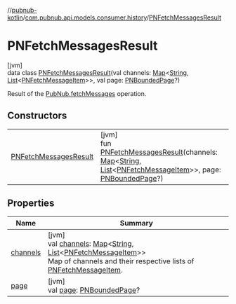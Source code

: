 //[pubnub-kotlin](../../../index.md)/[com.pubnub.api.models.consumer.history](../index.md)/[PNFetchMessagesResult](index.md)

# PNFetchMessagesResult

[jvm]\
data class [PNFetchMessagesResult](index.md)(val channels: [Map](https://kotlinlang.org/api/latest/jvm/stdlib/kotlin.collections/-map/index.html)&lt;[String](https://kotlinlang.org/api/latest/jvm/stdlib/kotlin/-string/index.html), [List](https://kotlinlang.org/api/latest/jvm/stdlib/kotlin.collections/-list/index.html)&lt;[PNFetchMessageItem](../-p-n-fetch-message-item/index.md)&gt;&gt;, val page: [PNBoundedPage](../../com.pubnub.api.models.consumer/-p-n-bounded-page/index.md)?)

Result of the [PubNub.fetchMessages](../../com.pubnub.api/-pub-nub/fetch-messages.md) operation.

## Constructors

| | |
|---|---|
| [PNFetchMessagesResult](-p-n-fetch-messages-result.md) | [jvm]<br>fun [PNFetchMessagesResult](-p-n-fetch-messages-result.md)(channels: [Map](https://kotlinlang.org/api/latest/jvm/stdlib/kotlin.collections/-map/index.html)&lt;[String](https://kotlinlang.org/api/latest/jvm/stdlib/kotlin/-string/index.html), [List](https://kotlinlang.org/api/latest/jvm/stdlib/kotlin.collections/-list/index.html)&lt;[PNFetchMessageItem](../-p-n-fetch-message-item/index.md)&gt;&gt;, page: [PNBoundedPage](../../com.pubnub.api.models.consumer/-p-n-bounded-page/index.md)?) |

## Properties

| Name | Summary |
|---|---|
| [channels](channels.md) | [jvm]<br>val [channels](channels.md): [Map](https://kotlinlang.org/api/latest/jvm/stdlib/kotlin.collections/-map/index.html)&lt;[String](https://kotlinlang.org/api/latest/jvm/stdlib/kotlin/-string/index.html), [List](https://kotlinlang.org/api/latest/jvm/stdlib/kotlin.collections/-list/index.html)&lt;[PNFetchMessageItem](../-p-n-fetch-message-item/index.md)&gt;&gt;<br>Map of channels and their respective lists of [PNFetchMessageItem](../-p-n-fetch-message-item/index.md). |
| [page](page.md) | [jvm]<br>val [page](page.md): [PNBoundedPage](../../com.pubnub.api.models.consumer/-p-n-bounded-page/index.md)? |
